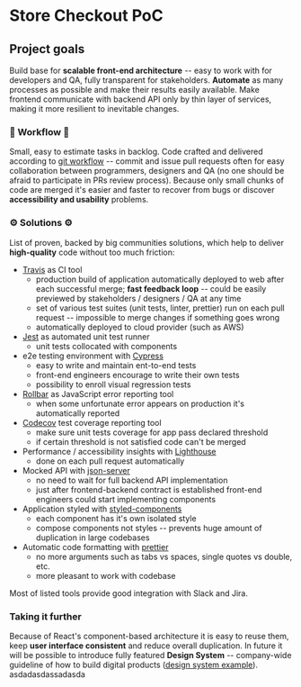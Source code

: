 # Store Checkout PoC

## Project goals

Build base for **scalable front-end architecture** -- easy to work with for developers and QA, fully transparent for stakeholders. **Automate** as many processes as possible and make their results easily available.
Make frontend communicate with backend API only by thin layer of services, making it more resilient to inevitable changes.

### 🤝 Workflow 🤝

Small, easy to estimate tasks in backlog. Code crafted and delivered according to [git workflow](https://www.atlassian.com/git/tutorials/comparing-workflows) -- commit and issue pull requests often for easy collaboration between programmers, designers and QA (no one should be afraid to participate in PRs review process). Because only small chunks of code are merged it's easier and faster to recover from bugs or discover **accessibility and usability** problems.

### ⚙️ Solutions ⚙️

List of proven, backed by big communities solutions, which help to deliver **high-quality** code without too much friction:

- [Travis](https://travis-ci.com/) as CI tool
  - production build of application automatically deployed to web after each successful merge; **fast feedback loop** -- could be easily previewed by stakeholders / designers / QA at any time
  - set of various test suites (unit tests, linter, prettier) run on each pull request -- impossible to merge changes if something goes wrong
  - automatically deployed to cloud provider (such as AWS)
- [Jest](https://jestjs.io/) as automated unit test runner
  - unit tests collocated with components
- e2e testing environment with [Cypress](https://www.cypress.io/)
  - easy to write and maintain ent-to-end tests
  - front-end engineers encourage to write their own tests
  - possibility to enroll visual regression tests
- [Rollbar](https://rollbar.com/) as JavaScript error reporting tool
  - when some unfortunate error appears on production it's automatically reported
- [Codecov](https://codecov.io/) test coverage reporting tool
  - make sure unit tests coverage for app pass declared threshold
  - if certain threshold is not satisfied code can't be merged
- Performance / accessibility insights with [Lighthouse](https://github.com/GoogleChromeLabs/lighthousebot)
  - done on each pull request automatically
- Mocked API with [json-server](https://github.com/typicode/json-server)
  - no need to wait for full backend API implementation
  - just after frontend-backend contract is established front-end engineers could start implementing components
- Application styled with [styled-components](https://www.styled-components.com/)
  - each component has it's own isolated style
  - compose components not styles -- prevents huge amount of duplication in large codebases
- Automatic code formatting with [prettier](https://prettier.io/)
  - no more arguments such as tabs vs spaces, single quotes vs double, etc.
  - more pleasant to work with codebase

Most of listed tools provide good integration with Slack and Jira.

### Taking it further

Because of React's component-based architecture it is easy to reuse them, keep **user interface consistent** and reduce overall duplication. In future it will be possible to introduce fully featured **Design System** -- company-wide guideline of how to build digital products ([design system example](https://www.lightningdesignsystem.com/)).
asdadasdassadasda
